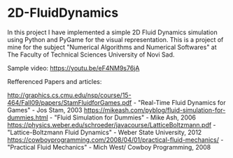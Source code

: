 # 2D-FluidDynamics

In this project I have implemented a simple 2D Fluid Dynamics simulation using Python and PyGame for the visual representation. This is a project of mine for the subject "Numerical Algorithms and Numerical Softwares" at The Faculty of Technical Sciences University of Novi Sad.

Sample video:
https://youtu.be/eF4NM9s76jA

Refferenced Papers and articles:

http://graphics.cs.cmu.edu/nsp/course/15-464/Fall09/papers/StamFluidforGames.pdf - "Real-Time Fluid Dynamics for Games" - Jos Stam, 2003
https://mikeash.com/pyblog/fluid-simulation-for-dummies.html - "Fluid Simulation for Dummies" - Mike Ash, 2006
https://physics.weber.edu/schroeder/javacourse/LatticeBoltzmann.pdf - "Lattice-Boltzmann Fluid Dynamics" - Weber State University, 2012
https://cowboyprogramming.com/2008/04/01/practical-fluid-mechanics/ - "Practical Fluid Mechanics" - Mich West/ Cowboy Programming, 2008
